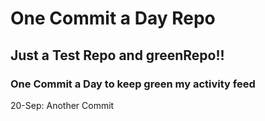 # One Commit a Day Repo
## Just a Test Repo and greenRepo!!
### One Commit a Day to keep green my activity feed 

20-Sep: Another Commit